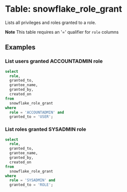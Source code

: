 # Table: snowflake_role_grant

Lists all privileges and roles granted to a role.

**Note** This table requires an '=' qualifier for `role` columns

## Examples

### List users granted ACCOUNTADMIN role

```sql
select
  role,
  granted_to,
  grantee_name,
  granted_by,
  created_on
from
  snowflake_role_grant
where
  role = 'ACCOUNTADMIN' and
  granted_to = 'USER';
```

### List roles granted SYSADMIN role

```sql
select
  role,
  granted_to,
  grantee_name,
  granted_by,
  created_on
from
  snowflake_role_grant
where
  role = 'SYSADMIN' and
  granted_to = 'ROLE';
```
